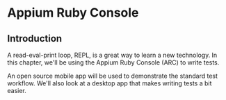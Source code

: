 # Appium Ruby Console

## Introduction

A read-eval-print loop, REPL, is a great way to learn a new technology.
In this chapter, we'll be using the Appium Ruby Console (ARC) to write tests.

An open source mobile app will be used to demonstrate the standard test workflow.
We'll also look at a desktop app that makes writing tests a bit easier.